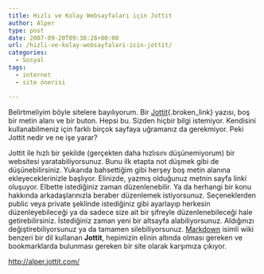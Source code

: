 ```yaml
---
title: Hızlı ve Kolay Websayfaları için Jottit
author: Alper
type: post
date: 2007-09-20T09:30:28+00:00
url: /hizli-ve-kolay-websayfalari-icin-jottit/
categories:
  - Sosyal
tags:
  - internet
  - site önerisi

---
```

Belirtmeliyim böyle sitelere bayılıyorum. Bir [Jottit][1]{.broken_link} yazısı, boş bir metin alanı ve bir buton. Hepsi bu. Sizden hiçbir bilgi istemiyor. Kendisini kullanabilmeniz için farklı birçok sayfaya uğramanız da gerekmiyor. Peki Jottit nedir ve ne işe yarar?

Jottit ile hızlı bir şekilde (gerçekten daha hızlısını düşünemiyorum) bir websitesi yaratabiliyorsunuz. Bunu ilk etapta not düşmek gibi de düşünebilirsiniz. Yukarıda bahsettiğim gibi herşey boş metin alanına ekleyeceklerinizle başlıyor. Elinizde, yazmış olduğunuz metnin sayfa linki oluşuyor. Elbette istediğiniz zaman düzenlenebilir. Ya da herhangi bir konu hakkında arkadaşlarınızla beraber düzenlemek istiyorsunuz. Seçeneklerden public veya private şeklinde istediğiniz gibi ayarlayıp herkesin düzenleyebileceği ya da sadece size ait bir şifreyle düzenlenebileceği hale getirebilirsiniz. İstediğiniz zaman yeni bir altsayfa alabiliyorsunuz. Aldığınızı değiştirebiliyorsunuz ya da tamamen silebiliyorsunuz. [Markdown][2] isimli wiki benzeri bir dil kullanan **Jottit**, hepimizin elinin altında olması gereken ve bookmarklarda bulunması gereken bir site olarak karşımıza çıkıyor.

http://alper.jottit.com/

 [1]: http://jottit.com/
 [2]: http://daringfireball.net/projects/markdown/